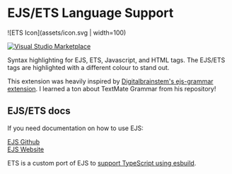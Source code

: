 # EJS/ETS Language Support

![ETS Icon](assets/icon.svg | width=100)

[![Visual&nbsp;Studio Marketplace](https://img.shields.io/visual-studio-marketplace/v/leonzalion.vscode-ejs.svg?label=Visual%20Studio%20Marketplace)](https://marketplace.visualstudio.com/items?itemName=leonzalion.vscode-ejs)

Syntax highlighting for EJS, ETS, Javascript, and HTML tags. The EJS/ETS tags are highlighted with a different colour to stand out.

This extension was heavily inspired by [Digitalbrainstem's ejs-grammar extension](https://github.com/Digitalbrainstem/ejs-grammar). I learned a ton about TextMate Grammar from his repository!

## EJS/ETS docs

If you need documentation on how to use EJS:

[EJS Github](https://github.com/mde/ejs)
\
[EJS Website](https://ejs.co/)

ETS is a custom port of EJS to [support TypeScript using esbuild](https://github.com/leonzalion/ets).
